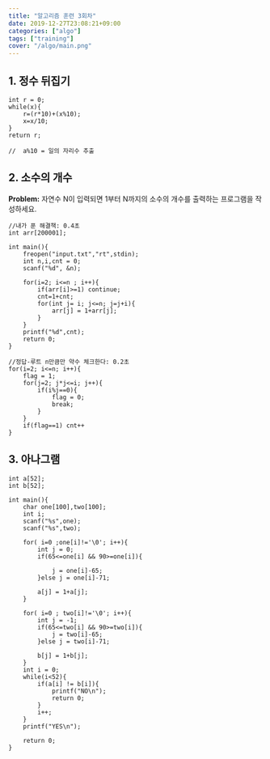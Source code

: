 ```yaml
---
title: "알고리즘 훈련 3회차"
date: 2019-12-27T23:08:21+09:00
categories: ["algo"]
tags: ["training"]
cover: "/algo/main.png"
---
```

## 1. 정수 뒤집기

    int r = 0;
    while(x){
        r=(r*10)+(x%10);
        x=x/10;
    }
    return r;

    //  a%10 = 일의 자리수 추출

## 2. 소수의 개수

**Problem:** 자연수 N이 입력되면 1부터 N까지의 소수의 개수를 출력하는 프로그램을 작성하세요.

    //내가 푼 해결책: 0.4초
    int arr[200001];

    int main(){
	    freopen("input.txt","rt",stdin);
	    int n,i,cnt = 0;
	    scanf("%d", &n);

	    for(i=2; i<=n ; i++){
		    if(arr[i]>=1) continue;
		    cnt=1+cnt;
		    for(int j= i; j<=n; j=j+i){
			    arr[j] = 1+arr[j];
		    }
	    }
	    printf("%d",cnt);
	    return 0;
    }

    //정답-루트 n만큼만 약수 체크한다: 0.2초
    for(i=2; i<=n; i++){
		flag = 1;
		for(j=2; j*j<=i; j++){
			if(i%j==0){
				flag = 0;
				break;
			}
		}
		if(flag==1) cnt++
	}

## 3. 아나그램

    int a[52];
    int b[52];

    int main(){
        char one[100],two[100];
        int i;
        scanf("%s",one);
        scanf("%s",two);

        for( i=0 ;one[i]!='\0'; i++){
            int j = 0;
            if(65<=one[i] && 90>=one[i]){

                j = one[i]-65;
            }else j = one[i]-71;

            a[j] = 1+a[j];
        }

        for( i=0 ; two[i]!='\0'; i++){
            int j = -1;
            if(65<=two[i] && 90>=two[i]){
                j = two[i]-65;
            }else j = two[i]-71;

            b[j] = 1+b[j];
        }
        int i = 0;
        while(i<52){
            if(a[i] != b[i]){
                printf("NO\n");
                return 0;
            }
            i++;
        }
        printf("YES\n");

        return 0;
    }